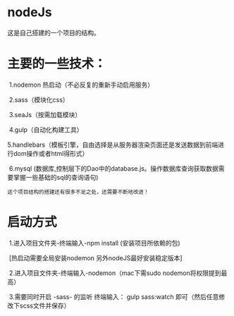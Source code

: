 # nodeJs

这是自己搭建的一个项目的结构。

# 主要的一些技术：

​	1.nodemon 热启动（不必反复的重新手动启用服务）

​	2.sass（模块化css）

​	3.seaJs（按需加载模块）

​	4.gulp（自动化构建工具）

​	5.handlebars（模板引擎，自由选择是从服务器渲染页面还是发送数据到前端进行dom操作或者html得形式）

​	6.mysql (数据库,控制层下的Dao中的database.js。操作数据库查询获取数据需要掌握一些基础的sql的查询语句)

    这个项目结构的搭建还有很多不足之处，还需要不断地改进！


# 启动方式

​        1.进入项目文件夹-终端输入-npm install (安装项目所依赖的包)

​	[热启动需要全局安装nodemon 另外nodeJS最好安装稳定版本]


​	2.进入项目文件夹-终端输入-nodemon（mac下需sudo nodemon将权限提到最高）

​	3.需要同时开启 -sass- 的监听   终端输入： gulp sass:watch  即可（然后任意修改下scss文件并保存）
